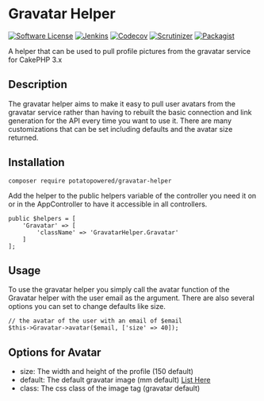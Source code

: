 # Gravatar Helper
[![Software License](https://img.shields.io/badge/license-MIT-brightgreen.svg?style=flat-square)](LICENSE) 
[![Jenkins](https://img.shields.io/jenkins/s/http/jenkins.potatopowered.software/gravatar-helper.svg?style=flat-square)](http://jenkins.potatopowered.software/job/gravatar-helper/) 
[![Codecov](https://img.shields.io/codecov/c/github/PotatoPowered/gravatar-helper.svg?style=flat-square)](https://codecov.io/github/PotatoPowered/phone-helper) 
[![Scrutinizer](https://img.shields.io/scrutinizer/g/PotatoPowered/gravatar-helper.svg?style=flat-square)](https://scrutinizer-ci.com/g/PotatoPowered/phone-helper/) 
[![Packagist](https://img.shields.io/packagist/dt/potatopowered/gravatar-helper.svg?style=flat-square)](https://packagist.org/packages/potatopowered/gravatar-helper)

A helper that can be used to pull profile pictures from the gravatar service for CakePHP 3.x

## Description

The gravatar helper aims to make it easy to pull user avatars from the gravatar service rather than having to rebuilt the basic connection and link generation for the API every time you want to use it. There are many customizations that can be set including defaults and the avatar size returned.

## Installation

```
composer require potatopowered/gravatar-helper
```
Add the helper to the public helpers variable of the controller you need it on or in the AppController
to have it accessible in all controllers.
```
public $helpers = [
    'Gravatar' => [
        'className' => 'GravatarHelper.Gravatar'
    ]
];
```

## Usage

To use the gravatar helper you simply call the avatar function of the Gravatar helper with the user email as the argument. There are also several options you can set to change defaults like size.
```
// the avatar of the user with an email of $email
$this->Gravatar->avatar($email, ['size' => 40]);
```

## Options for Avatar

 * size: The width and height of the profile (150 default)
 * default: The default gravatar image (mm default) [List Here](http://en.gravatar.com/site/implement/images/)
 * class: The css class of the image tag (gravatar default)
